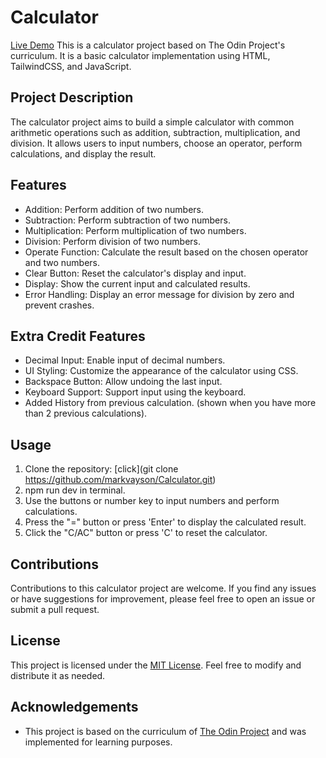 # Calculator

[Live Demo](https://markvayson.github.io/Calculator/)
This is a calculator project based on The Odin Project's curriculum. It is a basic calculator implementation using HTML, TailwindCSS, and JavaScript.

## Project Description

The calculator project aims to build a simple calculator with common arithmetic operations such as addition, subtraction, multiplication, and division. It allows users to input numbers, choose an operator, perform calculations, and display the result.

## Features

- Addition: Perform addition of two numbers.
- Subtraction: Perform subtraction of two numbers.
- Multiplication: Perform multiplication of two numbers.
- Division: Perform division of two numbers.
- Operate Function: Calculate the result based on the chosen operator and two numbers.
- Clear Button: Reset the calculator's display and input.
- Display: Show the current input and calculated results.
- Error Handling: Display an error message for division by zero and prevent crashes.

## Extra Credit Features

- Decimal Input: Enable input of decimal numbers.
- UI Styling: Customize the appearance of the calculator using CSS.
- Backspace Button: Allow undoing the last input.
- Keyboard Support: Support input using the keyboard.
- Added History from previous calculation. (shown when you have more than 2 previous calculations).

## Usage

1. Clone the repository: [click](git clone https://github.com/markvayson/Calculator.git)
2. npm run dev in terminal.
3. Use the buttons or number key to input numbers and perform calculations.
4. Press the "=" button or press 'Enter' to display the calculated result.
5. Click the "C/AC" button or press 'C' to reset the calculator.

## Contributions

Contributions to this calculator project are welcome. If you find any issues or have suggestions for improvement, please feel free to open an issue or submit a pull request.

## License

This project is licensed under the [MIT License](LICENSE). Feel free to modify and distribute it as needed.

## Acknowledgements

- This project is based on the curriculum of [The Odin Project](https://www.theodinproject.com/) and was implemented for learning purposes.
